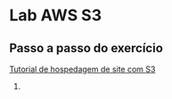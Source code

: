 # Lab AWS S3

## Passo a passo do exercício

[Tutorial de hospedagem de site com S3](https://docs.aws.amazon.com/pt_br/AmazonS3/latest/userguide/HostingWebsiteOnS3Setup.html)

1. 